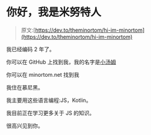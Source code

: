 # 你好，我是米努特人

> 原文:[https://dev.to/theminortom/hi-im-minortom](https://dev.to/theminortom/hi-im-minortom)

我已经编码 2 年了。

你可以在 GitHub 上找到我，我的名字是[小汤姆](https://github.com/TheMinorTom)

你可以在 minortom.net 找到我

我住在慕尼黑。

我主要用这些语言编程:JS，Kotlin。

我目前正在学习更多关于 JS 的知识。

很高兴见到你。